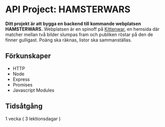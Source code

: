 # API Project: HAMSTERWARS
**Ditt projekt är att bygga en backend till kommande webplatsen HAMSTERWARS.** 
Webplatsen är en spinoff på [Kittenwar](http://www.kittenwar.com), en hemsida där matcher mellan två bilder slumpas fram och publiken röstar på den de finner gulligast. Poäng ska räknas, listor ska sammanställas. 

## Förkunskaper
- HTTP
- Node
- Express
- Promises
- Javascript Modules

## Tidsåtgång
1 vecka ( 3 lektionsdagar )